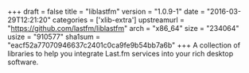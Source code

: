 +++
draft = false
title = "liblastfm"
version = "1.0.9-1"
date = "2016-03-29T12:21:20"
categories = ['xlib-extra']
upstreamurl = "https://github.com/lastfm/liblastfm"
arch = "x86_64"
size = "234064"
usize = "910577"
sha1sum = "eacf52a77070946637c2401c0ca9fe9b54bb7a6b"
+++
A collection of libraries to help you integrate Last.fm services into your rich desktop software.